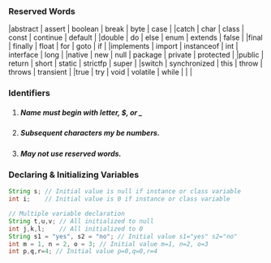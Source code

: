 ### Reserved Words

|abstract |	assert	| boolean	| break	| byte	| case |
|catch |	char	| class	| const	| continue	| default |
|double |	do	| else	| enum	| extends	| false |
|final |	finally	| float	| for	| goto	| if |
|implements	| import	| instanceof	| int	| interface	| long |
|native |	new	| null	| package	| private	| protected |
|public |	return	| short	| static	| strictfp	| super |
|switch |	synchronized	| this	| throw |	throws |	transient |
|true |	try |	void |	volatile | while |   |   |

### Identifiers 
1. ##### Name must begin with letter, $, or _
2. ##### Subsequent characters my be numbers.
3. ##### May not use reserved words.
 
### Declaring & Initializing Variables

```java
String s; // Initial value is null if instance or class variable
int i;    // Initial value is 0 if instance or class variable

// Multiple variable declaration
String t,u,v; // All initialized to null
int j,k,l;    // All initialized to 0
String s1 = "yes", s2 = "no"; // Initial value s1="yes" s2="no"
int m = 1, n = 2, o = 3; // Initial value m=1, n=2, o=3
int p,q,r=4; // Initial value p=0,q=0,r=4
```
